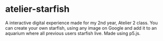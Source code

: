 # atelier-starfish

A interactive digital experience made for my 2nd year, Atelier 2 class. You can create your own starfish, using any image on Google and add it to an aquarium where all previous users starfish live.  Made using p5.js. 
